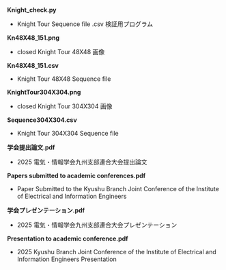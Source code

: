 **Knight_check.py**

- Knight Tour Sequence file .csv 検証用プログラム

**Kn48X48_151.png**

- closed Knight Tour 48X48 画像

**Kn48X48_151.csv**

- Knight Tour 48X48 Sequence file
  
**KnightTour304X304.png**

- closed Knight Tour 304X304 画像

**Sequence304X304.csv**

- Knight Tour 304X304 Sequence file

**学会提出論文.pdf**

- 2025 電気・情報学会九州支部連合大会提出論文

**Papers submitted to academic conferences.pdf**

- Paper Submitted to the Kyushu Branch Joint Conference of the Institute of Electrical and Information Engineers

**学会プレゼンテーション.pdf**

- 2025 電気・情報学会九州支部連合大会プレゼンテーション

**Presentation to academic conference.pdf**

- 2025 Kyushu Branch Joint Conference of the Institute of Electrical and Information Engineers Presentation
